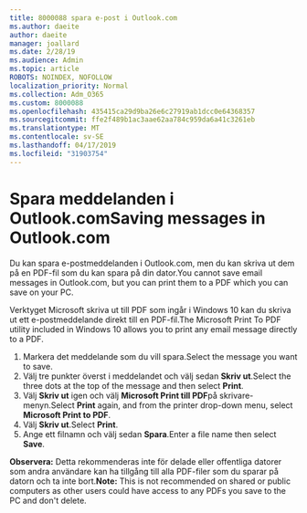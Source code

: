 ```yaml
---
title: 8000088 spara e-post i Outlook.com
ms.author: daeite
author: daeite
manager: joallard
ms.date: 2/28/19
ms.audience: Admin
ms.topic: article
ROBOTS: NOINDEX, NOFOLLOW
localization_priority: Normal
ms.collection: Adm_O365
ms.custom: 8000088
ms.openlocfilehash: 435415ca29d9ba26e6c27919ab1dcc0e64368357
ms.sourcegitcommit: ffe2f489b1ac3aae62aa784c959da6a41c3261eb
ms.translationtype: MT
ms.contentlocale: sv-SE
ms.lasthandoff: 04/17/2019
ms.locfileid: "31903754"
---
```

# <a name="saving-messages-in-outlookcom"></a><span data-ttu-id="53106-102">Spara meddelanden i Outlook.com</span><span class="sxs-lookup"><span data-stu-id="53106-102">Saving messages in Outlook.com</span></span>

<span data-ttu-id="53106-103">Du kan spara e-postmeddelanden i Outlook.com, men du kan skriva ut dem på en PDF-fil som du kan spara på din dator.</span><span class="sxs-lookup"><span data-stu-id="53106-103">You cannot save email messages in Outlook.com, but you can print them to a PDF which you can save on your PC.</span></span>

<span data-ttu-id="53106-104">Verktyget Microsoft skriva ut till PDF som ingår i Windows 10 kan du skriva ut ett e-postmeddelande direkt till en PDF-fil.</span><span class="sxs-lookup"><span data-stu-id="53106-104">The Microsoft Print To PDF utility included in Windows 10 allows you to print any email message directly to a PDF.</span></span>

1. <span data-ttu-id="53106-105">Markera det meddelande som du vill spara.</span><span class="sxs-lookup"><span data-stu-id="53106-105">Select the message you want to save.</span></span>
2. <span data-ttu-id="53106-106">Välj tre punkter överst i meddelandet och välj sedan **Skriv ut**.</span><span class="sxs-lookup"><span data-stu-id="53106-106">Select the three dots at the top of the message and then select **Print**.</span></span>
3. <span data-ttu-id="53106-107">Välj **Skriv ut** igen och välj **Microsoft Print till PDF**på skrivare-menyn.</span><span class="sxs-lookup"><span data-stu-id="53106-107">Select **Print** again, and from the printer drop-down menu, select **Microsoft Print to PDF**.</span></span>
4. <span data-ttu-id="53106-108">Välj **Skriv ut**.</span><span class="sxs-lookup"><span data-stu-id="53106-108">Select **Print**.</span></span>
5. <span data-ttu-id="53106-109">Ange ett filnamn och välj sedan **Spara**.</span><span class="sxs-lookup"><span data-stu-id="53106-109">Enter a file name then select **Save**.</span></span>

<span data-ttu-id="53106-110">**Observera:** Detta rekommenderas inte för delade eller offentliga datorer som andra användare kan ha tillgång till alla PDF-filer som du sparar på datorn och ta inte bort.</span><span class="sxs-lookup"><span data-stu-id="53106-110">**Note:** This is not recommended on shared or public computers as other users could have access to any PDFs you save to the PC and don't delete.</span></span>